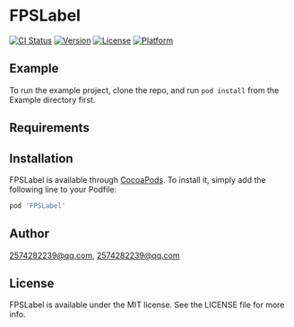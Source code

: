 # FPSLabel

[![CI Status](https://img.shields.io/travis/2574282239@qq.com/FPSLabel.svg?style=flat)](https://travis-ci.org/2574282239@qq.com/FPSLabel)
[![Version](https://img.shields.io/cocoapods/v/FPSLabel.svg?style=flat)](https://cocoapods.org/pods/FPSLabel)
[![License](https://img.shields.io/cocoapods/l/FPSLabel.svg?style=flat)](https://cocoapods.org/pods/FPSLabel)
[![Platform](https://img.shields.io/cocoapods/p/FPSLabel.svg?style=flat)](https://cocoapods.org/pods/FPSLabel)

## Example

To run the example project, clone the repo, and run `pod install` from the Example directory first.

## Requirements

## Installation

FPSLabel is available through [CocoaPods](https://cocoapods.org). To install
it, simply add the following line to your Podfile:

```ruby
pod 'FPSLabel'
```

## Author

2574282239@qq.com, 2574282239@qq.com

## License

FPSLabel is available under the MIT license. See the LICENSE file for more info.
